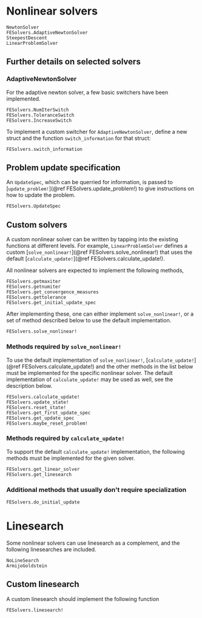 # Nonlinear solvers
```@docs
NewtonSolver
FESolvers.AdaptiveNewtonSolver
SteepestDescent
LinearProblemSolver
```

## Further details on selected solvers
### AdaptiveNewtonSolver
For the adaptive newton solver, a few basic switchers have been implemented.
```@docs
FESolvers.NumIterSwitch
FESolvers.ToleranceSwitch
FESolvers.IncreaseSwitch
```

To implement a custom switcher for `AdaptiveNewtonSolver`, define a new struct
and the function `switch_information` for that struct:
```@docs
FESolvers.switch_information
```

## Problem update specification
An `UpdateSpec`, which can be querried for information,
is passed to [`update_problem!`](@ref FESolvers.update_problem!) to give instructions on 
how to update the problem. 
```@docs
FESolvers.UpdateSpec
```

## Custom solvers
A custom nonlinear solver can be written by tapping into the existing functions 
at different levels. For example, `LinearProblemSolver` defines a custom 
[`solve_nonlinear!`](@ref FESolvers.solve_nonlinear!) that uses the 
default [`calculate_update!`](@ref FESolvers.calculate_update!).

All nonlinear solvers are expected to implement the following methods,
```@docs
FESolvers.getmaxiter
FESolvers.getnumiter
FESolvers.get_convergence_measures
FESolvers.gettolerance
FESolvers.get_initial_update_spec
```

After implementing these, one can either implement `solve_nonlinear!`,
or a set of method described below to use the default implementation.
```@docs
FESolvers.solve_nonlinear!
```

### Methods required by `solve_nonlinear!`
To use the default implementation of `solve_nonlinear!`,
[`calculate_update!`](@ref FESolvers.calculate_update!) and the other methods in the
list below must be implemented for the specific nonlinear solver. 
The default implementation of `calculate_update!` may be used as well,
see the description below.
```@docs
FESolvers.calculate_update!
FESolvers.update_state!
FESolvers.reset_state!
FESolvers.get_first_update_spec
FESolvers.get_update_spec
FESolvers.maybe_reset_problem!
```

### Methods required by `calculate_update!`
To support the default `calculate_update!` implementation, 
the following methods must be implemented for the given solver. 
```@docs
FESolvers.get_linear_solver
FESolvers.get_linesearch
```

### Additional methods that usually don't require specialization
```@docs
FESolvers.do_initial_update
```

# Linesearch
Some nonlinear solvers can use linesearch as a complement, 
and the following linesearches are included. 
```@docs
NoLineSearch
ArmijoGoldstein
```

## Custom linesearch
A custom linesearch should implement the following function
```@docs
FESolvers.linesearch!
```